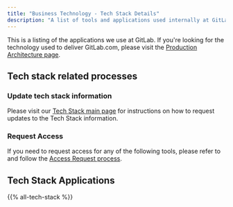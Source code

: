 ```yaml
---
title: "Business Technology - Tech Stack Details"
description: "A list of tools and applications used internally at GitLab and how to access them."
---
```


This is a listing of the applications we use at GitLab. If you're looking for the technology used to deliver GitLab.com, please visit the [Production Architecture page](/handbook/engineering/infrastructure/production/architecture/).

## Tech stack related processes

### Update tech stack information

Please visit our [Tech Stack main page](/handbook/business-technology/tech-stack-applications/#tech-stack-updates) for instructions on how to request updates to the Tech Stack information.

### Request Access

If you need to request access for any of the following tools, please refer to and follow the [Access Request process](/handbook/business-technology/end-user-services/onboarding-access-requests/access-requests/frequently-asked-questions/#so-you-need-access-to-a-system-or-a-groupvault).

## Tech Stack Applications

{{% all-tech-stack %}}
